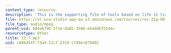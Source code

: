 ```yaml
---
content_type: resource
description: 'This is the supporting file of tools based on life in tianjin. '
file: https://ol-ocw-studio-app-qa.s3.amazonaws.com/courses/res-21g-003-learning-chinese-a-foundation-course-in-mandarin-spring-2011/c886454f73a411cf2319c7d9ec079402_12.7.mp3
file_type: audio/mpeg
parent_uid: 684a679b-2f1e-da85-3506-eba9dbf2544c
resourcetype: Other
title: 12.7.mp3
uid: c886454f-73a4-11cf-2319-c7d9ec079402
---
```

